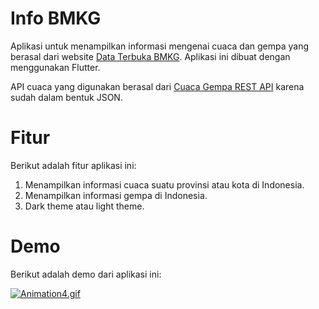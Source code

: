 # Info BMKG

Aplikasi untuk menampilkan informasi mengenai cuaca dan gempa yang berasal dari website [Data Terbuka BMKG](https://data.bmkg.go.id/). Aplikasi ini dibuat dengan menggunakan Flutter.

API cuaca yang digunakan berasal dari [Cuaca Gempa REST API](https://github.com/renomureza/cuaca-gempa-rest-api) karena sudah dalam bentuk JSON.

# Fitur

Berikut adalah fitur aplikasi ini:

1. Menampilkan informasi cuaca suatu provinsi atau kota di Indonesia.
2. Menampilkan informasi gempa di Indonesia.
3. Dark theme atau light theme.

# Demo

Berikut adalah demo dari aplikasi ini:

[![Animation4.gif](https://i.postimg.cc/9FZLDtjp/Animation4.gif)](https://postimg.cc/dLQ2XC3k)
